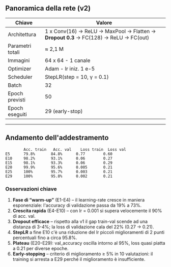 ## Panoramica della rete (v2)

| Chiave | Valore |
|------|--------|
| Architettura | 1 x Conv(16) → ReLU → MaxPool → Flatten → **Dropout 0.3** → FC(128) → ReLU → FC(out) |
| Parametri totali | ≈ 2,1 M |
| Immagini | 64 x 64 - 1 canale |
| Optimizer | Adam - lr iniz. 1 e-5 |
| Scheduler | StepLR(step = 10, γ = 0.1) |
| Batch | 32 |
| Epoch previsti | 50 |
| Epoch eseguiti | 29 (early-stop) |

---

## Andamento dell'addestramento

```text
        Acc. train   Acc. val    Loss train  Loss val
E5      79.8%       84.8%      0.77        0.60
E10     98.2%       93.1%      0.06        0.27
E15     98.1%       93.3%      0.06        0.29
E20     99.9%       95.6%      0.005       0.21
E25     100%        95.7%      0.003       0.21
E29     100%        95.8%      0.002       0.21
```

### Osservazioni chiave  
1. **Fase di “warm-up”** (E1-E4) – il learning-rate cresce in maniera esponenziale: l'accuracy di validazione passa da 19% a 73%.  
2. **Crescita rapida** (E4-E10) – con lr = 0.001 si supera velocemente il 90% di acc. val.  
3. **Dropout efficace** – rispetto alla v1 il gap train-val scende ad una distanza di 3-4%; la loss di validazione cala del 22% (0.27 → 0.21).  
4. **StepLR** a fine E10 c'è una riduzione del lr piccoli miglioramenti di 2 punti percentuali fino a circa 95.8%.  
5. **Plateau** (E20-E29): val_accuracy oscilla intorno al 95%, loss quasi piatta a 0.21 per diverse epoche.  
6. **Early-stopping** – criterio di miglioramento ≥ 5% in 10 valutazioni: il training si arresta a E29 perché il miglioramento è insufficiente.